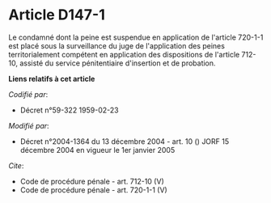 # Article D147-1

Le condamné dont la peine est suspendue en application de l'article 720-1-1 est placé sous la surveillance du juge de
l'application des peines territorialement compétent en application des dispositions de l'article 712-10, assisté du service
pénitentiaire d'insertion et de probation.

**Liens relatifs à cet article**

_Codifié par_:

  - Décret n°59-322 1959-02-23

_Modifié par_:

  - Décret n°2004-1364 du 13 décembre 2004 - art. 10 () JORF 15 décembre 2004 en vigueur le 1er janvier 2005

_Cite_:

  - Code de procédure pénale - art. 712-10 (V)
  - Code de procédure pénale - art. 720-1-1 (V)
